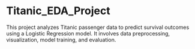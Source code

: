 # Titanic_EDA_Project
This project analyzes Titanic passenger data to predict survival outcomes using a Logistic Regression model. It involves data preprocessing, visualization, model training, and evaluation.
